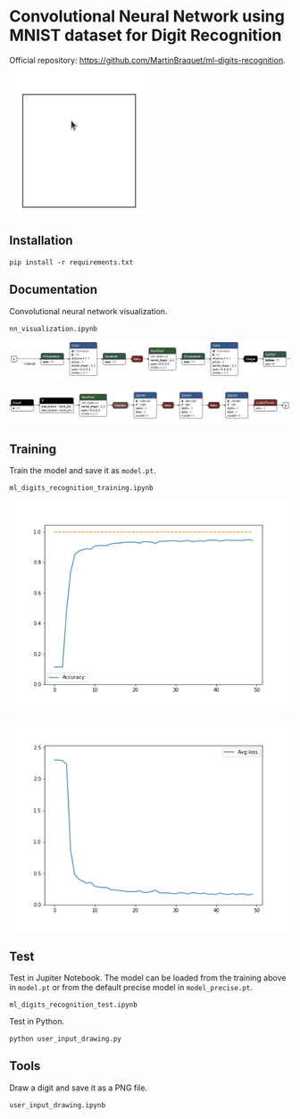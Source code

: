# Convolutional Neural Network using MNIST dataset for Digit Recognition

Official repository: https://github.com/MartinBraquet/ml-digits-recognition.

![Alt Text](https://github.com/MartinBraquet/ml-digits-recognition/blob/main/demo.gif)

## Installation

```
pip install -r requirements.txt
```

## Documentation

Convolutional neural network visualization.

```
nn_visualization.ipynb
```

![Alt Text](https://github.com/MartinBraquet/ml-digits-recognition/blob/main/nn1.png)

![Alt Text](https://github.com/MartinBraquet/ml-digits-recognition/blob/main/nn2.png)

## Training

Train the model and save it as `model.pt`.

```
ml_digits_recognition_training.ipynb
```

![Alt Text](https://github.com/MartinBraquet/ml-digits-recognition/blob/main/accuracy.png)

![Alt Text](https://github.com/MartinBraquet/ml-digits-recognition/blob/main/loss.png)

## Test

Test in Jupiter Notebook. The model can be loaded from the training above in `model.pt` or from the 
default precise model in `model_precise.pt`.

```
ml_digits_recognition_test.ipynb
```

Test in Python.

```
python user_input_drawing.py
```

## Tools

Draw a digit and save it as a PNG file.

```
user_input_drawing.ipynb
```
